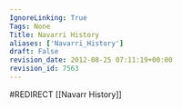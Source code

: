 ```yaml
---
IgnoreLinking: True
Tags: None
Title: Navarri History
aliases: ['Navarri_History']
draft: False
revision_date: 2012-08-25 07:11:19+00:00
revision_id: 7563
---
```


#REDIRECT [[Navarr History]]